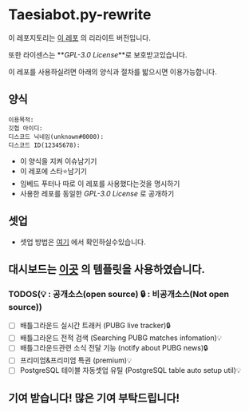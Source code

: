 # Taesiabot.py-rewrite

이 레포지토리는 [이 레포](https://github.com/popop098/Taesia-Bot.py) 의 리라이트 버전입니다.

또한 라이센스는 **_GPL-3.0 License_**로 보호받고있습니다.

이 레포를 사용하실려면 아래의 양식과 절차를 밟으시면 이용가능합니다.

## 양식
```
이용목적: 
깃헙 아이디:
디스코드 닉네임(unknown#0000):
디스코드 ID(12345678):
```
* 이 양식을 지켜 이슈남기기
* 이 레포에 스타⭐남기기 
* 임베드 푸터나 따로 이 레포를 사용했다는것을 명시하기
* 사용한 레포를 동일한 _GPL-3.0 License_ 로 공개하기


## 셋업
* 셋업 방법은 [여기](https://github.com/SpaceDEVofficial/Taesiabot.py-rewrite/blob/main/guide/setup.md) 에서 확인하실수있습니다.

## 대시보드는 [이곳](https://gumroad.com/l/dashboardkit-free?recommended_by=search) 의 템플릿을 사용하였습니다.

### TODOS(:bulb: : 공개소스(open source) :lock: : 비공개소스(Not open source))

- [ ] 배틀그라운드 실시간 트래커 (PUBG live tracker):lock:
- [ ] 배틀그라운드 전적 검색 (Searching PUBG matches infomation):bulb:
- [ ] 배틀그라운드관련 소식 전달 기능 (notify about PUBG news):lock:
- [ ] 프리미엄&프리미엄 특권 (premium):bulb:
- [ ] PostgreSQL 테이블 자동셋업 유틸 (PostgreSQL table auto setup util):bulb:

## 기여 받습니다! 많은 기여 부탁드립니다!
